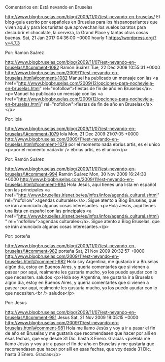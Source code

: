 Comentarios en: Está nevando en Bruselas

http://www.blogbruselas.com/blog/2009/11/07/est-nevando-en-bruselas/ El
blog-guía escrito por españoles en Bruselas para los hispanoparlantes
que viven aquí y para los turistas que aprovechan los vuelos baratos
para descubrir el chocolate, la cerveza, la Grand Place y tantas otras
cosas buenas. Sat, 21 Jan 2017 04:36:00 +0000 hourly 1
https://wordpress.org/?v=4.7.3

Por: Ramón Suárez

http://www.blogbruselas.com/blog/2009/11/07/est-nevando-en-bruselas/\#comment-1082
Ramón Suárez Tue, 22 Dec 2009 10:55:31 +0000
http://www.blogbruselas.com/2009/11/est-nevando-en-bruselas.html\#comment-1082
Manuel ha publicado un mensaje con las &lt;a
href=&quot;http://www.blogbruselas.com/2009/12/opciones-para-nochevieja-en-bruselas.html&quot;
rel=&quot;nofollow&quot;&gt;fiestas de fin de año en Bruselas&lt;/a&gt;.
\<p\>Manuel ha publicado un mensaje con las \<a
href=\"http://www.blogbruselas.com/2009/12/opciones-para-nochevieja-en-bruselas.html\"
rel=\"nofollow\"\>fiestas de fin de año en Bruselas\</a\>.\</p\>

Por: lola

http://www.blogbruselas.com/blog/2009/11/07/est-nevando-en-bruselas/\#comment-1079
lola Mon, 21 Dec 2009 21:07:05 +0000
http://www.blogbruselas.com/2009/11/est-nevando-en-bruselas.html\#comment-1079
por el momento nada ebrius artis, es el unico \<p\>por el momento
nada\<br /\> ebrius artis, es el unico\</p\>

Por: Ramón Suárez

http://www.blogbruselas.com/blog/2009/11/07/est-nevando-en-bruselas/\#comment-994
Ramón Suárez Mon, 30 Nov 2009 16:24:30 +0000
http://www.blogbruselas.com/2009/11/est-nevando-en-bruselas.html\#comment-994
Hola Jesús, aquí tienes una lista en español con las principales &lt;a
href=&quot;http://www.bruxelles.irisnet.be/es/infos/infos/agenda\_culturel.shtml&quot;
rel=&quot;nofollow&quot;&gt;agendas culturales&lt;/a&gt;. Sigue atento a
Blog Bruselas, que se irán anunciado algunas cosas interesantes.
\<p\>Hola Jesús, aquí tienes una lista en español con las principales
\<a
href=\"http://www.bruxelles.irisnet.be/es/infos/infos/agenda\_culturel.shtml\"
rel=\"nofollow\"\>agendas culturales\</a\>. Sigue atento a Blog
Bruselas, que se irán anunciado algunas cosas interesantes.\</p\>

Por: porteña

http://www.blogbruselas.com/blog/2009/11/07/est-nevando-en-bruselas/\#comment-982
porteña Sat, 21 Nov 2009 20:32:57 +0000
http://www.blogbruselas.com/2009/11/est-nevando-en-bruselas.html\#comment-982
Hola soy Argentina, me gustaría ir a Bruselas algún día, estoy en Buenos
Aires, y queria comentarles que si vienen a pasear por aqui, realmente
les gustaria mucho, yo los puedo ayudar con lo que necesiten. saludos
\<p\>Hola soy Argentina, me gustaría ir a Bruselas algún día, estoy en
Buenos Aires, y queria comentarles que si vienen a pasear por aqui,
realmente les gustaria mucho, yo los puedo ayudar con lo que
necesiten.\<br /\> saludos\</p\>

Por: Jesus

http://www.blogbruselas.com/blog/2009/11/07/est-nevando-en-bruselas/\#comment-981
Jesus Sat, 21 Nov 2009 18:05:15 +0000
http://www.blogbruselas.com/2009/11/est-nevando-en-bruselas.html\#comment-981
Hola me llamo Jesús y voy a ir a pasar el fin de año en Bruselas y me
gustaría que recomendasen que hacer por allí en esas fechas, que voy
desde 31 Dic. hasta 3 Enero. Gracias \<p\>Hola me llamo Jesús y voy a ir
a pasar el fin de año en Bruselas y me gustaría que recomendasen que
hacer por allí en esas fechas, que voy desde 31 Dic. hasta 3 Enero.
Gracias\</p\>
